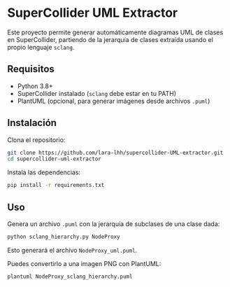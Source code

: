
# SuperCollider UML Extractor

Este proyecto permite generar automáticamente diagramas UML de clases en SuperCollider, 
partiendo de la jerarquía de clases extraída usando el propio lenguaje `sclang`.

##  Requisitos

- Python 3.8+
- SuperCollider instalado (`sclang` debe estar en tu PATH)
- PlantUML (opcional, para generar imágenes desde archivos `.puml`)

## Instalación

Clona el repositorio:

```bash
git clone https://github.com/lara-lhh/supercollider-UML-extractor.git
cd supercollider-uml-extractor
```

Instala las dependencias:

```bash
pip install -r requirements.txt
```

##  Uso

Genera un archivo `.puml` con la jerarquía de subclases de una clase dada:

```bash
python sclang_hierarchy.py NodeProxy
```

Esto generará el archivo `NodeProxy_uml.puml`.

Puedes convertirlo a una imagen PNG con PlantUML:

```bash
plantuml NodeProxy_sclang_hierarchy.puml
```
